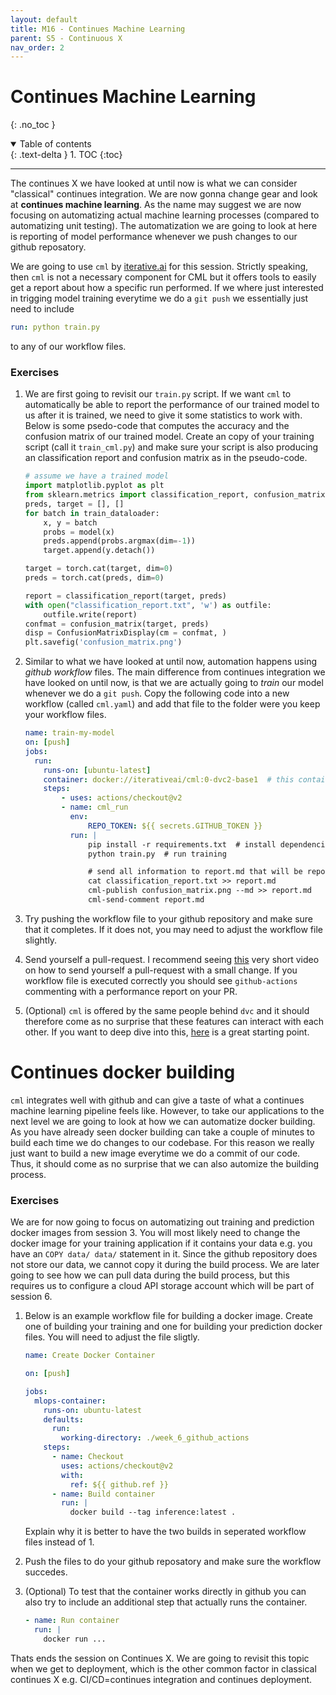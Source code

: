 ```yaml
---
layout: default
title: M16 - Continues Machine Learning
parent: S5 - Continuous X
nav_order: 2
---
```


# Continues Machine Learning
{: .no_toc }

<details open markdown="block">
  <summary>
    Table of contents
  </summary>
  {: .text-delta }
1. TOC
{:toc}
</details>

---

The continues X we have looked at until now is what we can consider "classical" continues integration. We are now gonna change gear and look at **continues machine learning**. As the name may suggest we are now focusing on automatizing actual machine learning processes (compared to automatizing unit testing). The automatization we are going to look at here is reporting of model performance whenever we push changes to our github reposatory.

We are going to use `cml` by [iterative.ai](https://iterative.ai/) for this session. Strictly speaking, then `cml` is not a necessary component for CML but it offers tools to easily get a report about how a specific run performed. If we where just interested in trigging model training everytime we do a `git push` we essentially just need to include
```yaml
run: python train.py
```
to any of our workflow files. 

### Exercises

1. We are first going to revisit our `train.py` script. If we want `cml` to automatically be able to report the performance of
our trained model to us after it is trained, we need to give it some statistics to work with. Below is some psedo-code that computes the accuracy and the confusion matrix of our trained model. Create an copy of your training script (call it `train_cml.py`) and make sure your script is also producing an classification report and confusion matrix as in the pseudo-code.

   ```python
   # assume we have a trained model
   import matplotlib.pyplot as plt
   from sklearn.metrics import classification_report, confusion_matrix, ConfusionMatrixDisplay
   preds, target = [], []
   for batch in train_dataloader:
       x, y = batch
       probs = model(x)
       preds.append(probs.argmax(dim=-1))
       target.append(y.detach())

   target = torch.cat(target, dim=0)
   preds = torch.cat(preds, dim=0)

   report = classification_report(target, preds)
   with open("classification_report.txt", 'w') as outfile:
       outfile.write(report)
   confmat = confusion_matrix(target, preds)
   disp = ConfusionMatrixDisplay(cm = confmat, )
   plt.savefig('confusion_matrix.png')
   ```

2. Similar to what we have looked at until now, automation happens using *github workflow* files. The main difference from continues integration we have looked on until now, is that we are actually going to *train* our model whenever we do a `git push`. Copy the following code into a new workflow (called `cml.yaml`) and add that file to the folder were you keep your workflow files.

    ```yaml
    name: train-my-model
    on: [push]
    jobs:
      run:
        runs-on: [ubuntu-latest]
        container: docker://iterativeai/cml:0-dvc2-base1  # this contains the continues machine learning pipeline
        steps:
            - uses: actions/checkout@v2
            - name: cml_run
              env:
                  REPO_TOKEN: ${{ secrets.GITHUB_TOKEN }}
              run: |
                  pip install -r requirements.txt  # install dependencies
                  python train.py  # run training

                  # send all information to report.md that will be reported to us when the workflow finish
                  cat classification_report.txt >> report.md
                  cml-publish confusion_matrix.png --md >> report.md
                  cml-send-comment report.md

    ```

3. Try pushing the workflow file to your github repository and make sure that it completes. If it does not, you may need to adjust the workflow file slightly.

3. Send yourself a pull-request. I recommend seeing [this](https://www.youtube.com/watch?v=xwyJexAnt9k) very short video on how to send yourself a pull-request with a small change. If you workflow file is executed correctly you should see `github-actions` commenting with a performance report on your PR.

4. (Optional) `cml` is offered by the same people behind `dvc` and it should therefore come as no surprise that these features can interact with each other. If you want to deep dive into this, [here](https://cml.dev/doc/cml-with-dvc) is a great starting point.


# Continues docker building

`cml` integrates well with github and can give a taste of what a continues machine learning pipeline feels like. However, to take our applications
to the next level we are going to look at how we can automatize docker building. As you have already seen docker building can take a couple of minutes
to build each time we do changes to our codebase. For this reason we really just want to build a new image everytime we do a commit of our code. Thus,
it should come as no surprise that we can also automize the building process.


### Exercises

We are for now going to focus on automatizing out training and prediction docker images from session 3. You will most likely need to change the docker image for your training application if it contains your data e.g. you have an `COPY data/ data/` statement in it. Since the github repository does not store our data, we cannot copy it during the build process. We are later going to see how we can pull data during the build process, but this requires us to configure a cloud API storage account which will be part of session 6.

1. Below is an example workflow file for building a docker image. Create one of building your training and one for building
   your prediction docker files. You will need to adjust the file sligtly.
   ```yaml
   name: Create Docker Container

   on: [push]

   jobs:
     mlops-container:
       runs-on: ubuntu-latest
       defaults:
         run:
           working-directory: ./week_6_github_actions
       steps:
         - name: Checkout
           uses: actions/checkout@v2
           with:
             ref: ${{ github.ref }}
         - name: Build container
           run: |
             docker build --tag inference:latest .
   ```
   Explain why it is better to have the two builds in seperated workflow files instead of 1.

2. Push the files to do your github reposatory and make sure the workflow succedes.

3. (Optional) To test that the container works directly in github you can also try to include an additional
   step that actually runs the container.
   ```yaml
   - name: Run container
     run: |
       docker run ...
   ```

Thats ends the session on Continues X. We are going to revisit this topic when we get to deployment, which is the other common factor in classical continues X e.g. CI/CD=continues integration and continues deployment.

